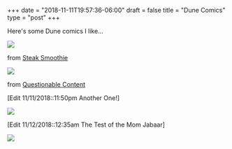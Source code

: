 +++
date = "2018-11-11T19:57:36-06:00"
draft = false
title = "Dune Comics"
type = "post"
+++

Here's some Dune comics I like...

[![](donkey_summons_sand_worm.jpg)](https://web.archive.org/web/20171126044523/http://www.steaksmoothie.com/?comic=dunkey)

from [Steak Smoothie](https://steaksmoothie.com)

[![](dune-meme.jpg)](https://questionablecontent.net/view.php?comic=59)

from [Questionable Content](https://questionablecontent.net)

[Edit 11/11/2018::11:50pm Another One!]

[![](dune-comic-2.png)](https://questionablecontent.net/view.php?comic=351)

[Edit 11/12/2018::12:35am The Test of the Mom Jabaar]

[![](the-test-of-the-mom-jabaar.png)](https://questionablecontent.net/view.php?comic=461)

